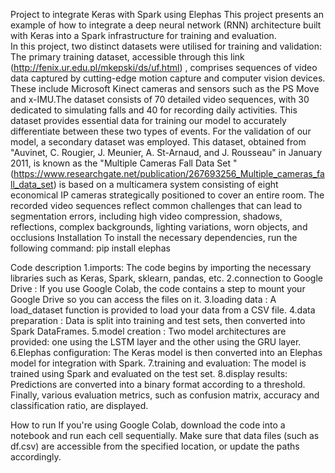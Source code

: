 Project to integrate Keras with Spark using Elephas
This project presents an example of how to integrate a deep neural network (RNN) architecture built with Keras into a Spark infrastructure for training and evaluation.  
In this project, two distinct datasets were utilised for training and validation: 
The primary training dataset, accessible through this link (http://fenix.ur.edu.pl/mkepski/ds/uf.html) , comprises sequences of video data captured by cutting-edge motion capture and computer vision devices. These include Microsoft Kinect cameras and sensors such as the PS Move and x-IMU.The dataset consists of 70 detailed video sequences, with 30 dedicated to simulating falls and 40 for recording daily activities. This dataset provides essential data for training our model to accurately differentiate between these two types of events.
For the validation of our model, a secondary dataset was employed. This dataset, obtained from "Auvinet, C. Rougier, J. Meunier, A. St-Arnaud, and J. Rousseau" in January 2011, is known as the "Multiple Cameras Fall Data Set " (https://www.researchgate.net/publication/267693256_Multiple_cameras_fall_data_set)
is based on a multicamera system consisting of eight economical IP cameras strategically positioned to cover an entire room. The recorded video sequences reflect common challenges that can lead to segmentation errors, including high video compression, shadows, reflections, complex backgrounds, lighting variations, worn objects, and occlusions
Installation
To install the necessary dependencies, run the following command:
pip install elephas

Code description
1.imports:
The code begins by importing the necessary libraries such as Keras, Spark, sklearn, pandas, etc.  2.connection to Google Drive :
If you use Google Colab, the code contains a step to mount your Google Drive so you can access the files on it.
3.loading data :
A load_dataset function is provided to load your data from a CSV file. 
4.data preparation :
Data is split into training and test sets, then converted into Spark DataFrames.
5.model creation :
Two model architectures are provided: one using the LSTM layer and the other using the GRU layer.
6.Elephas configuration:
The Keras model is then converted into an Elephas model for integration with Spark.
7.training and evaluation:
The model is trained using Spark and evaluated on the test set.
8.display results:
Predictions are converted into a binary format according to a threshold. Finally, various evaluation metrics, such as confusion matrix, accuracy and classification ratio, are displayed.

How to run
If you're using Google Colab, download the code into a notebook and run each cell sequentially.
Make sure that data files (such as df.csv) are accessible from the specified location, or update the paths accordingly.
